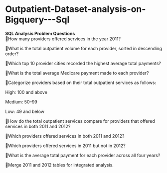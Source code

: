 # Outpatient-Dataset-analysis-on-Bigquery---Sql

**SQL Analysis Problem Questions**  
🔹How many providers offered services in the year 2011?  

🔹What is the total outpatient volume for each provider, sorted in descending order?  

🔹Which top 10 provider cities recorded the highest average total payments?  

🔹What is the total average Medicare payment made to each provider?  

🔹Categorize providers based on their total outpatient services as follows:  
    
  High: 100 and above  
  
  Medium: 50–99  
  
  Low: 49 and below  
  
🔹How do the total outpatient services compare for providers that offered services in both 2011 and 2012?  
  
🔹Which providers offered services in both 2011 and 2012?  
    
🔹Which providers offered services in 2011 but not in 2012?  
  
🔹What is the average total payment for each provider across all four years?  
  
🔹Merge 2011 and 2012 tables for integrated analysis.  
